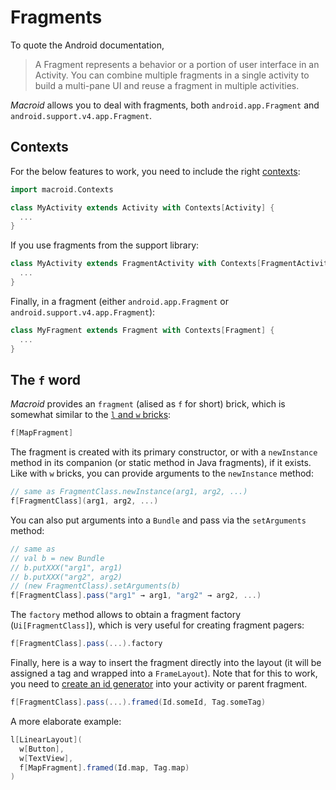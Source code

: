 # Fragments

To quote the Android documentation,

> A Fragment represents a behavior or a portion of user interface in an Activity. You can combine multiple fragments in a single activity to build a multi-pane UI and reuse a fragment in multiple activities.

*Macroid* allows you to deal with fragments, both `android.app.Fragment` and `android.support.v4.app.Fragment`.

## Contexts

For the below features to work, you need to include the right [contexts](Contexts.html):

```scala
import macroid.Contexts

class MyActivity extends Activity with Contexts[Activity] {
  ...
}
```

If you use fragments from the support library:

```scala
class MyActivity extends FragmentActivity with Contexts[FragmentActivity] {
  ...
}
```

Finally, in a fragment (either `android.app.Fragment` or `android.support.v4.app.Fragment`):

```scala
class MyFragment extends Fragment with Contexts[Fragment] {
  ...
}
```

## The `f` word

*Macroid* provides an `fragment` (alised as `f` for short) brick, which is somewhat similar to the [`l` and `w` bricks](Bricks.html):

```scala
f[MapFragment]
```

The fragment is created with its primary constructor, or with a `newInstance` method in its companion
(or static method in Java fragments), if it exists. Like with `w` bricks, you can provide arguments
to the `newInstance` method:

```scala
// same as FragmentClass.newInstance(arg1, arg2, ...)
f[FragmentClass](arg1, arg2, ...)
```

You can also put arguments into a `Bundle` and pass via the `setArguments` method:

```scala
// same as
// val b = new Bundle
// b.putXXX("arg1", arg1)
// b.putXXX("arg2", arg2)
// (new FragmentClass).setArguments(b)
f[FragmentClass].pass("arg1" → arg1, "arg2" → arg2, ...)
```

The `factory` method allows to obtain a fragment factory (`Ui[FragmentClass]`), which is
very useful for creating fragment pagers:

```scala
f[FragmentClass].pass(...).factory
```

Finally, here is a way to insert the fragment directly into the layout (it will be assigned a tag
and wrapped into a `FrameLayout`). Note that for this to work, you need to [create an id generator](Searching.html#id-and-tag-generation)
into your activity or parent fragment.

```scala
f[FragmentClass].pass(...).framed(Id.someId, Tag.someTag)
```

A more elaborate example:

```scala
l[LinearLayout](
  w[Button],
  w[TextView],
  f[MapFragment].framed(Id.map, Tag.map)
)
```